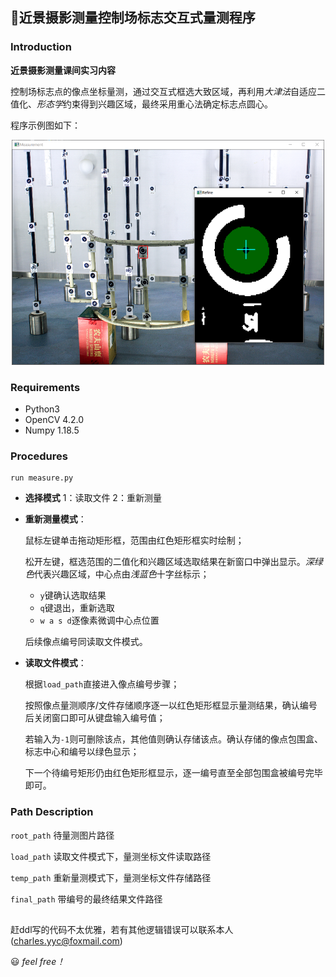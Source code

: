 ## 📏近景摄影测量控制场标志交互式量测程序

### Introduction
**近景摄影测量课间实习内容**

控制场标志点的像点坐标量测，通过交互式框选大致区域，再利用*大津法*自适应二值化、*形态学*约束得到兴趣区域，最终采用重心法确定标志点圆心。

程序示例图如下：
<div align=center><img width="500" height="360" src="https://github.com/Charrrrrlie/Measurement/blob/main/res_demo/demo1.png"/></div>

### Requirements
- Python3
- OpenCV 4.2.0
- Numpy 1.18.5 

### Procedures

```
run measure.py
```
- **选择模式**  1：读取文件 2：重新测量
  
- **重新测量模式**：
  
  鼠标左键单击拖动矩形框，范围由红色矩形框实时绘制；
  
  松开左键，框选范围的二值化和兴趣区域选取结果在新窗口中弹出显示。*深绿色*代表兴趣区域，中心点由*浅蓝色*十字丝标示；
  - `y`键确认选取结果
  - `q`键退出，重新选取
  - `w a s d`逐像素微调中心点位置

  后续像点编号同读取文件模式。

- **读取文件模式**：
  
  根据`load_path`直接进入像点编号步骤；

  按照像点量测顺序/文件存储顺序逐一以红色矩形框显示量测结果，确认编号后关闭窗口即可从键盘输入编号值；

  若输入为`-1`则可删除该点，其他值则确认存储该点。确认存储的像点包围盒、标志中心和编号以绿色显示；

  下一个待编号矩形仍由红色矩形框显示，逐一编号直至全部包围盒被编号完毕即可。


### Path Description
`root_path` 待量测图片路径

`load_path` 读取文件模式下，量测坐标文件读取路径

`temp_path` 重新量测模式下，量测坐标文件存储路径
  
`final_path` 带编号的最终结果文件路径


##
赶ddl写的代码不太优雅，若有其他逻辑错误可以联系本人(charles.yyc@foxmail.com) 

😃 *feel free！*
